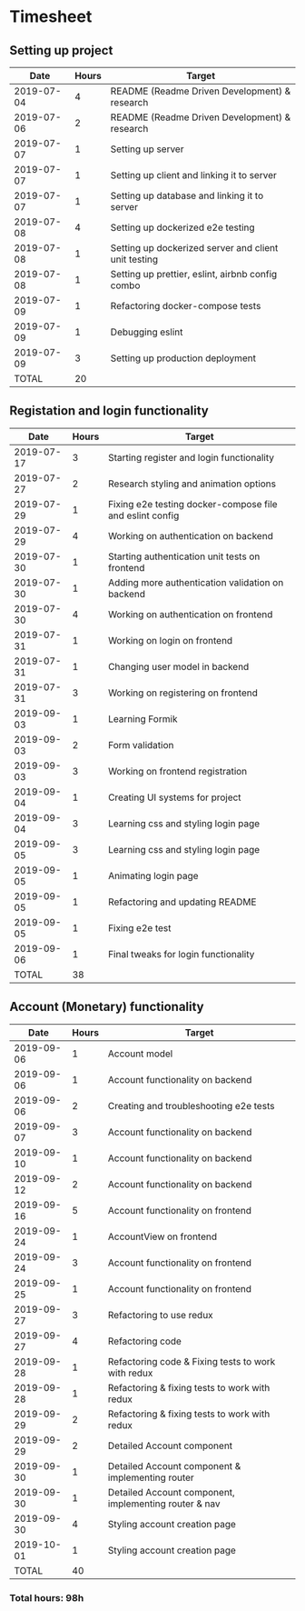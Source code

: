 # Timesheet

## Setting up project

| Date       | Hours | Target                                               |
| ---------- | ----- | ---------------------------------------------------- |
| 2019-07-04 | 4     | README (Readme Driven Development) & research        |
| 2019-07-06 | 2     | README (Readme Driven Development) & research        |
| 2019-07-07 | 1     | Setting up server                                    |
| 2019-07-07 | 1     | Setting up client and linking it to server           |
| 2019-07-07 | 1     | Setting up database and linking it to server         |
| 2019-07-08 | 4     | Setting up dockerized e2e testing                    |
| 2019-07-08 | 1     | Setting up dockerized server and client unit testing |
| 2019-07-08 | 1     | Setting up prettier, eslint, airbnb config combo     |
| 2019-07-09 | 1     | Refactoring docker-compose tests                     |
| 2019-07-09 | 1     | Debugging eslint                                     |
| 2019-07-09 | 3     | Setting up production deployment                     |
| TOTAL      | 20    |                                                      |

## Registation and login functionality

| Date       | Hours | Target                                                   |
| ---------- | ----- | -------------------------------------------------------- |
| 2019-07-17 | 3     | Starting register and login functionality                |
| 2019-07-27 | 2     | Research styling and animation options                   |
| 2019-07-29 | 1     | Fixing e2e testing docker-compose file and eslint config |
| 2019-07-29 | 4     | Working on authentication on backend                     |
| 2019-07-30 | 1     | Starting authentication unit tests on frontend           |
| 2019-07-30 | 1     | Adding more authentication validation on backend         |
| 2019-07-30 | 4     | Working on authentication on frontend                    |
| 2019-07-31 | 1     | Working on login on frontend                             |
| 2019-07-31 | 1     | Changing user model in backend                           |
| 2019-07-31 | 3     | Working on registering on frontend                       |
| 2019-09-03 | 1     | Learning Formik                                          |
| 2019-09-03 | 2     | Form validation                                          |
| 2019-09-03 | 3     | Working on frontend registration                         |
| 2019-09-04 | 1     | Creating UI systems for project                          |
| 2019-09-04 | 3     | Learning css and styling login page                      |
| 2019-09-05 | 3     | Learning css and styling login page                      |
| 2019-09-05 | 1     | Animating login page                                     |
| 2019-09-05 | 1     | Refactoring and updating README                          |
| 2019-09-05 | 1     | Fixing e2e test                                          |
| 2019-09-06 | 1     | Final tweaks for login functionality                     |
| TOTAL      | 38    |                                                          |

## Account (Monetary) functionality

| **Date**   | Hours | Target                                                |
| ---------- | ----- | ----------------------------------------------------- |
| 2019-09-06 | 1     | Account model                                         |
| 2019-09-06 | 1     | Account functionality on backend                      |
| 2019-09-06 | 2     | Creating and troubleshooting e2e tests                |
| 2019-09-07 | 3     | Account functionality on backend                      |
| 2019-09-10 | 1     | Account functionality on backend                      |
| 2019-09-12 | 2     | Account functionality on backend                      |
| 2019-09-16 | 5     | Account functionality on frontend                     |
| 2019-09-24 | 1     | AccountView on frontend                               |
| 2019-09-24 | 3     | Account functionality on frontend                     |
| 2019-09-25 | 1     | Account functionality on frontend                     |
| 2019-09-27 | 3     | Refactoring to use redux                              |
| 2019-09-27 | 4     | Refactoring code                                      |
| 2019-09-28 | 1     | Refactoring code & Fixing tests to work with redux    |
| 2019-09-28 | 1     | Refactoring & fixing tests to work with redux         |
| 2019-09-29 | 2     | Refactoring & fixing tests to work with redux         |
| 2019-09-29 | 2     | Detailed Account component                            |
| 2019-09-30 | 1     | Detailed Account component & implementing router      |
| 2019-09-30 | 1     | Detailed Account component, implementing router & nav |
| 2019-09-30 | 4     | Styling account creation page                         |
| 2019-10-01 | 1     | Styling account creation page                         |
| TOTAL      | 40    |                                                       |



### Total hours: 98h